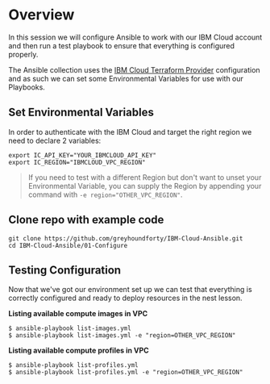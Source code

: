 # Overview
In this session we will configure Ansible to work with our IBM Cloud account and then run a test playbook to ensure that everything is configured properly. 

The Ansible collection uses the [IBM Cloud Terraform Provider](https://registry.terraform.io/providers/IBM-Cloud/ibm/latest/docs) configuration and as such we can set some Environmental Variables for use with our Playbooks. 

## Set Environmental Variables 

In order to authenticate with the IBM Cloud and target the right region we need to declare 2 variables:

```shell
export IC_API_KEY="YOUR_IBMCLOUD_API_KEY"
export IC_REGION="IBMCLOUD_VPC_REGION"
```

> If you need to test with a different Region but don't want to unset your Environmental Variable, you can supply the Region by appending your command with `-e region="OTHER_VPC_REGION"`. 

## Clone repo with example code

```shell
git clone https://github.com/greyhoundforty/IBM-Cloud-Ansible.git
cd IBM-Cloud-Ansible/01-Configure
```

## Testing Configuration 
Now that we've got our environment set up we can test that everything is correctly configured and ready to deploy resources in the nest lesson.

**Listing available compute images in VPC**

```shell
$ ansible-playbook list-images.yml
$ ansible-playbook list-images.yml -e "region=OTHER_VPC_REGION"
```

**Listing available compute profiles in VPC**

```shell
$ ansible-playbook list-profiles.yml
$ ansible-playbook list-profiles.yml -e "region=OTHER_VPC_REGION"
```
